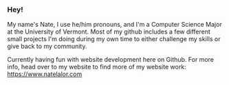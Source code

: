 ### Hey! 
My name's Nate, I use he/him pronouns, and I'm a Computer Science Major at the University of Vermont.
Most of my github includes a few different small projects I'm doing during my own time to either challenge my skills or give back to my community. 

Currently having fun with website development here on Github. For more info, head over to my website to find more of my website work: https://www.natelalor.com

